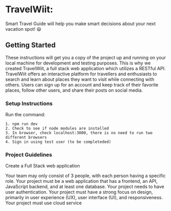 # TravelWiit: 
Smart Travel Guide will help you make smart decisions about your next vacation spot! :smiley:

## Getting Started

These instructions will get you a copy of the project up and running on your local machine for development and testing purposes. This is why we created TravelWiit, a full stack web application which utilizes a RESTful API. TravelWiit offers an interactive platform for travellers and enthusiasts to search and learn about places they want to visit while connecting with others. Users can sign up for an account and keep track of their favorite places, follow other users, and share their posts on social media.

### Setup Instructions

Run the command: 
```
1. npm run dev
2. Check to see if node modules are installed
3. In browser, check localhost:3000, there is no need to run two different browsers
4. Sign in using test user (to be completeded)
```
### Project Guidelines

Create a Full Stack web application

Your team may only consist of 3 people, with each person having a specific role.
Your project must be a web application that has a frontend, an API, JavaScript backend, and at least one database.
Your project needs to have user authentication.
Your project must have a strong focus on design, primarily in user experience (UX), user interface (UI), and responsiveness.
Your project must use cloud service


